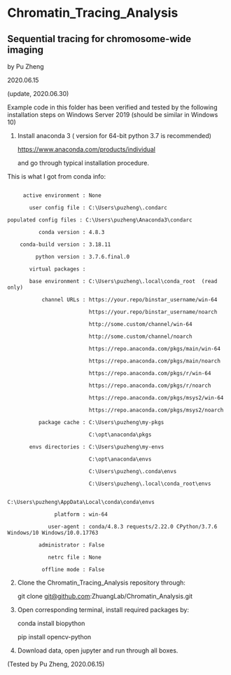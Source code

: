 # Chromatin_Tracing_Analysis

## Sequential tracing for chromosome-wide imaging

by Pu Zheng

2020.06.15

(update, 2020.06.30)

Example code in this folder has been verified and tested by the following installation steps on Windows Server 2019 (should be similar in Windows 10)

1. Install anaconda 3 ( version for 64-bit python 3.7 is recommended) 

    https://www.anaconda.com/products/individual  

    and go through typical installation procedure. 

This is what I got from conda info: 
```

     active environment : None 

       user config file : C:\Users\puzheng\.condarc 

populated config files : C:\Users\puzheng\Anaconda3\condarc 

          conda version : 4.8.3 

    conda-build version : 3.18.11 

         python version : 3.7.6.final.0 

       virtual packages : 

       base environment : C:\Users\puzheng\.local\conda_root  (read only) 

           channel URLs : https://your.repo/binstar_username/win-64 

                          https://your.repo/binstar_username/noarch 

                          http://some.custom/channel/win-64 

                          http://some.custom/channel/noarch 

                          https://repo.anaconda.com/pkgs/main/win-64 

                          https://repo.anaconda.com/pkgs/main/noarch 

                          https://repo.anaconda.com/pkgs/r/win-64 

                          https://repo.anaconda.com/pkgs/r/noarch 

                          https://repo.anaconda.com/pkgs/msys2/win-64 

                          https://repo.anaconda.com/pkgs/msys2/noarch 

          package cache : C:\Users\puzheng\my-pkgs 

                          C:\opt\anaconda\pkgs 

       envs directories : C:\Users\puzheng\my-envs 

                          C:\opt\anaconda\envs 

                          C:\Users\puzheng\.conda\envs 

                          C:\Users\puzheng\.local\conda_root\envs 

                          C:\Users\puzheng\AppData\Local\conda\conda\envs 

               platform : win-64 

             user-agent : conda/4.8.3 requests/2.22.0 CPython/3.7.6 Windows/10 Windows/10.0.17763 

          administrator : False 

             netrc file : None 

           offline mode : False 
```

2. Clone the Chromatin_Tracing_Analysis repository through: 

    git clone git@github.com:ZhuangLab/Chromatin_Analysis.git

3. Open corresponding terminal, install required packages by: 

    conda install biopython 

    pip install opencv-python 

4. Download data, open jupyter and run through all boxes. 

 

(Tested by Pu Zheng, 2020.06.15) 

 

 
